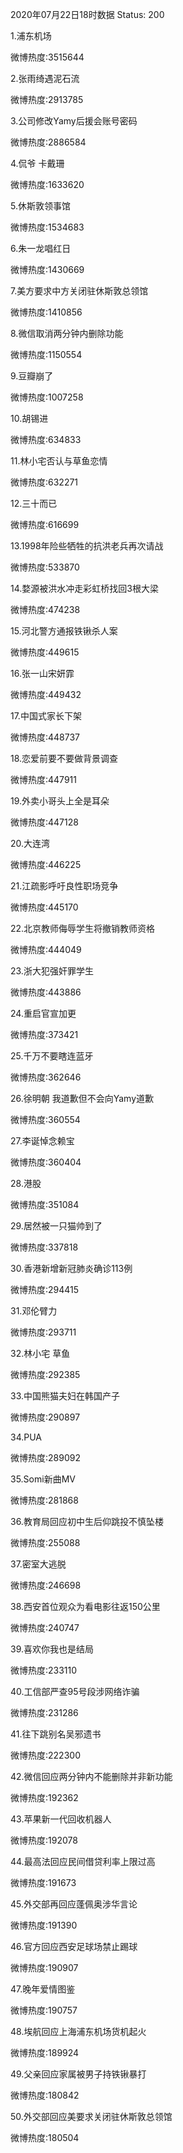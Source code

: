 2020年07月22日18时数据
Status: 200

1.浦东机场

微博热度:3515644

2.张雨绮遇泥石流

微博热度:2913785

3.公司修改Yamy后援会账号密码

微博热度:2886584

4.侃爷 卡戴珊

微博热度:1633620

5.休斯敦领事馆

微博热度:1534683

6.朱一龙唱红日

微博热度:1430669

7.美方要求中方关闭驻休斯敦总领馆

微博热度:1410856

8.微信取消两分钟内删除功能

微博热度:1150554

9.豆瓣崩了

微博热度:1007258

10.胡锡进

微博热度:634833

11.林小宅否认与草鱼恋情

微博热度:632271

12.三十而已

微博热度:616699

13.1998年险些牺牲的抗洪老兵再次请战

微博热度:533870

14.婺源被洪水冲走彩虹桥找回3根大梁

微博热度:474238

15.河北警方通报铁锹杀人案

微博热度:449615

16.张一山宋妍霏

微博热度:449432

17.中国式家长下架

微博热度:448737

18.恋爱前要不要做背景调查

微博热度:447911

19.外卖小哥头上全是耳朵

微博热度:447128

20.大连湾

微博热度:446225

21.江疏影呼吁良性职场竞争

微博热度:445170

22.北京教师侮辱学生将撤销教师资格

微博热度:444049

23.浙大犯强奸罪学生

微博热度:443886

24.重启官宣加更

微博热度:373421

25.千万不要瞎连蓝牙

微博热度:362646

26.徐明朝 我道歉但不会向Yamy道歉

微博热度:360554

27.李诞悼念赖宝

微博热度:360404

28.港股

微博热度:351084

29.居然被一只猫帅到了

微博热度:337818

30.香港新增新冠肺炎确诊113例

微博热度:294415

31.邓伦臂力

微博热度:293711

32.林小宅 草鱼

微博热度:292385

33.中国熊猫夫妇在韩国产子

微博热度:290897

34.PUA

微博热度:289092

35.Somi新曲MV

微博热度:281868

36.教育局回应初中生后仰跳投不慎坠楼

微博热度:255088

37.密室大逃脱

微博热度:246698

38.西安首位观众为看电影往返150公里

微博热度:240747

39.喜欢你我也是结局

微博热度:233110

40.工信部严查95号段涉网络诈骗

微博热度:231286

41.往下跳别名吴邪遗书

微博热度:222300

42.微信回应两分钟内不能删除并非新功能

微博热度:192362

43.苹果新一代回收机器人

微博热度:192078

44.最高法回应民间借贷利率上限过高

微博热度:191673

45.外交部再回应蓬佩奥涉华言论

微博热度:191390

46.官方回应西安足球场禁止踢球

微博热度:190907

47.晚年爱情图鉴

微博热度:190757

48.埃航回应上海浦东机场货机起火

微博热度:189924

49.父亲回应家属被男子持铁锹暴打

微博热度:180842

50.外交部回应美要求关闭驻休斯敦总领馆

微博热度:180504

